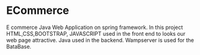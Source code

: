 # ECommerce
E commerce Java Web Application on spring framework.
In this project HTML,CSS,BOOTSTRAP, JAVASCRIPT used in the front end to looks our web page attractive.
Java used in the backend.
Wampserver is used for the BataBase.
